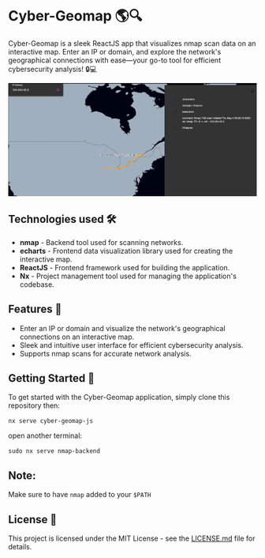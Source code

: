 # Cyber-Geomap 🌎🔍

Cyber-Geomap is a sleek ReactJS app that visualizes nmap scan data on an interactive map. Enter an IP or domain, and explore the network's geographical connections with ease—your go-to tool for efficient cybersecurity analysis! 🔒💻

![Screenshot of My Awesome Project](./resources/demo.png)

## Technologies used 🛠️
- **nmap** - Backend tool used for scanning networks.
- **echarts** - Frontend data visualization library used for creating the interactive map.
- **ReactJS** - Frontend framework used for building the application.
- **Nx** - Project management tool used for managing the application's codebase.

## Features 🚀
- Enter an IP or domain and visualize the network's geographical connections on an interactive map.
- Sleek and intuitive user interface for efficient cybersecurity analysis.
- Supports nmap scans for accurate network analysis.

## Getting Started 🚀
To get started with the Cyber-Geomap application, simply clone this repository then:
```
nx serve cyber-geomap-js
```
open another terminal:
```
sudo nx serve nmap-backend
```

## Note:
Make sure to have `nmap` added to your `$PATH` 

## License 📄
This project is licensed under the MIT License - see the [LICENSE.md](LICENSE.md) file for details.
